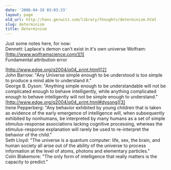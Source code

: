 ```yaml
---
date: '2006-04-19 03:03:33'
layout: page
old_url: http://hans.gerwitz.com/library/thoughts/determinism.html
slug: determinism
title: Determinism
---
```


Just some notes here, for now:  
Dennett: Laplace's demon can't exist in it's own universe
Wolfram: [http://www.wolframscience.com/][1]  
Fundamental attribution error  

[http://www.edge.org/q2004/q04_print.html][2]  
John Barrow: "Any Universe simple enough to be understood is too simple to produce a mind able to understand it."  
George B. Dyson: "Anything simple enough to be understandable will not be complicated enough to behave intelligently, while anything complicated enough to behave intelligently will not be simple enough to understand." [http://www.edge.org/q2004/q04_print.html#dysong][3]  
Irene Pepperberg: "Any behavior exhibited by young children that is taken as evidence of the early emergence of intelligence will, when subsequently exhibited by nonhumans, be interpreted by many humans as a set of simple stimulus-response associations lacking cognitive processing, whereas the stimulus-response explanation will rarely be used to re-interpret the behavior of the child."  
Seth Lloyd: "The universe is a quantum computer: life, sex, the brain, and human society all arise out of the ability of the universe to process information at the level of atoms, photons and elementary particles."  
Colin Blakemore: "The only form of intelligence that really matters is the capacity to predict."  



   [1]: http://www.wolframscience.com/
   [2]: http://www.edge.org/q2004/q04_print.html
   [3]: http://www.edge.org/q2004/q04_print.html#dysong

